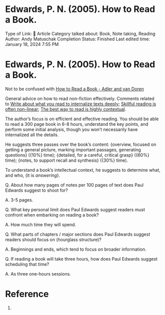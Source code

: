 # Edwards, P. N. (2005). How to Read a Book.

Type of Link: 📝 Article
Category talked about: Book, Note taking, Reading
Author: Andy Matuschak
Completion Status: Finished
Last edited time: January 18, 2024 7:55 PM

# **Edwards, P. N. (2005). How to Read a Book.**

Not to be confused with [How to Read a Book - Adler and van Doren](How%20to%20Read%20a%20Book%20-%20Adler%20and%20van%20Doren.md)

General advice on how to read non-fiction effectively. Comments related to [Write about what you read to internalize texts deeply](Write%20about%20what%20you%20read%20to%20internalize%20texts%20deeply.md); [Skillful reading is often non-linear](https://notes.andymatuschak.org/zGyuqjqaSGWzT9ndJJVxiaw); [The best way to read is highly contextual](The%20best%20way%20to%20read%20is%20highly%20contextual.md).

The author’s focus is on efficient and effective reading. You should be able to read a 300 page book in 6-8 hours, understand the key points, and perform some initial analysis, though you won’t necessarily have internalized all the details.

He suggests three passes over the book’s content: {overview, focused on getting a general picture, marking important passages, generating questions} ({10%} time); {detailed, for a careful, critical grasp} ({60%} time); {notes, to support recall and synthesis} ({30%} time).

To understand a book’s intellectual context, he suggests to determine what, and who, {it is *answering*}.

Q. About how many pages of notes per 100 pages of text does Paul Edwards suggest to shoot for?

A. 3-5 pages.

Q. What key personal limit does Paul Edwards suggest readers must confront when embarking on reading a book?

A. How much time they will spend.

Q. What parts of chapters / major sections does Paul Edwards suggest readers should focus on (hourglass structure)?

A. Beginnings and ends, which tend to focus on broader information.

Q. If reading a book will take three hours, how does Paul Edwards suggest scheduling that time?

A. As three one-hours sessions.

# Reference

1.